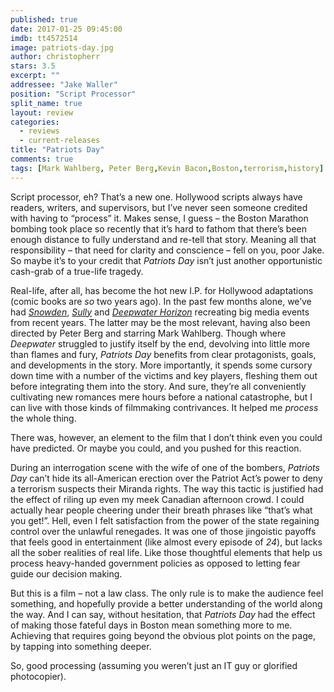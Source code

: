 ```yaml
---
published: true
date: 2017-01-25 09:45:00
imdb: tt4572514
image: patriots-day.jpg
author: christopherr
stars: 3.5
excerpt: ""
addressee: "Jake Waller"
position: "Script Processor"
split_name: true
layout: review
categories: 
  - reviews
  - current-releases
title: "Patriots Day"
comments: true
tags: [Mark Wahlberg, Peter Berg,Kevin Bacon,Boston,terrorism,history]
---
```

Script processor, eh? That’s a new one. Hollywood scripts always have readers, writers, and supervisors, but I’ve never seen someone credited with having to “process” it. Makes sense, I guess – the Boston Marathon bombing took place so recently that it’s hard to fathom that there’s been enough distance to fully understand and re-tell that story. Meaning all that responsibility – that need for clarity and conscience – fell on you, poor Jake. So maybe it’s to your credit that _Patriots Day_ isn’t just another opportunistic cash-grab of a true-life tragedy.

Real-life, after all, has become the hot new I.P. for Hollywood adaptations (comic books are _so_ two years ago). In the past few months alone, we’ve had [_Snowden_](http://www.dearcastandcrew.com/content/2016/9/23/snowden.html), [_Sully_](http://www.dearcastandcrew.com/content/2016/9/9/sully.html) and [_Deepwater Horizon_](http://www.dearcastandcrew.com/content/2016/10/6/deepwater-horizon.html) recreating big media events from recent years. The latter may be the most relevant, having also been directed by Peter Berg and starring Mark Wahlberg. Though where _Deepwater_ struggled to justify itself by the end, devolving into little more than flames and fury, _Patriots Day_ benefits from clear protagonists, goals, and developments in the story. More importantly, it spends some cursory down time with a number of the victims and key players, fleshing them out before integrating them into the story. And sure, they’re all conveniently cultivating new romances mere hours before a national catastrophe, but I can live with those kinds of filmmaking contrivances. It helped me _process_ the whole thing.  

There was, however, an element to the film that I don’t think even you could have predicted. Or maybe you could, and you pushed for this reaction. 

During an interrogation scene with the wife of one of the bombers, _Patriots Day_ can’t hide its all-American erection over the Patriot Act’s power to deny a terrorism suspects their Miranda rights. The way this tactic is justified had the effect of riling up even my meek Canadian afternoon crowd. I could actually hear people cheering under their breath phrases like “that’s what you get!”. Hell, even I felt satisfaction from the power of the state regaining control over the unlawful renegades. It was one of those jingoistic payoffs that feels good in entertainment (like almost every episode of _24_), but lacks all the sober realities of real life. Like those thoughtful elements that help us process heavy-handed government policies as opposed to letting fear guide our decision making.

But this is a film – not a law class. The only rule is to make the audience feel something, and hopefully provide a better understanding of the world along the way. And I can say, without hesitation, that _Patriots Day_ had the effect of making those fateful days in Boston mean something more to me. Achieving that requires going beyond the obvious plot points on the page, by tapping into something deeper.  

So, good processing (assuming you weren’t just an IT guy or glorified photocopier).